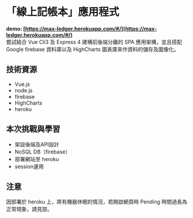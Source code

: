 # 「線上記帳本」應用程式
**demo: [https://max-ledger.herokuapp.com/#/](https://max-ledger.herokuapp.com/#/)** <br/>
嘗試結合 Vue Cli3 及 Express 4 建構前後端分離的 SPA 應用架構，並且搭配 Google firebase 資料庫以及 HighCharts 圖表庫來作資料的儲存及圖像化。

## 技術資源
* Vue.js
* node.js
* firebase
* HighCharts
* heroku

## 本次挑戰與學習
* 架設後端及API設計
* NoSQL DB（firebase）
* 部署網站至 heroku
* session運用


## 注意
因部署於 heroku 上，將有機器休眠的情況，若開啟網頁時 Pending 時間過長為正常現象，請見諒。
